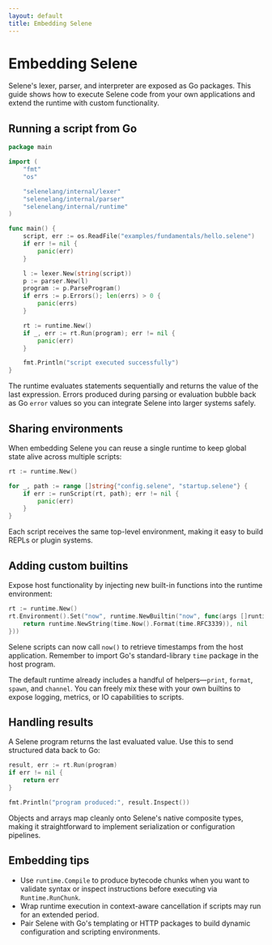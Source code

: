 ```yaml
---
layout: default
title: Embedding Selene
---
```


# Embedding Selene

Selene's lexer, parser, and interpreter are exposed as Go packages. This guide shows how to execute Selene code from your own
applications and extend the runtime with custom functionality.

## Running a script from Go

```go
package main

import (
    "fmt"
    "os"

    "selenelang/internal/lexer"
    "selenelang/internal/parser"
    "selenelang/internal/runtime"
)

func main() {
    script, err := os.ReadFile("examples/fundamentals/hello.selene")
    if err != nil {
        panic(err)
    }

    l := lexer.New(string(script))
    p := parser.New(l)
    program := p.ParseProgram()
    if errs := p.Errors(); len(errs) > 0 {
        panic(errs)
    }

    rt := runtime.New()
    if _, err := rt.Run(program); err != nil {
        panic(err)
    }

    fmt.Println("script executed successfully")
}
```

The runtime evaluates statements sequentially and returns the value of the last expression. Errors produced during parsing or
evaluation bubble back as Go `error` values so you can integrate Selene into larger systems safely.

## Sharing environments

When embedding Selene you can reuse a single runtime to keep global state alive across multiple scripts:

```go
rt := runtime.New()

for _, path := range []string{"config.selene", "startup.selene"} {
    if err := runScript(rt, path); err != nil {
        panic(err)
    }
}
```

Each script receives the same top-level environment, making it easy to build REPLs or plugin systems.

## Adding custom builtins

Expose host functionality by injecting new built-in functions into the runtime environment:

```go
rt := runtime.New()
rt.Environment().Set("now", runtime.NewBuiltin("now", func(args []runtime.Value) (runtime.Value, error) {
    return runtime.NewString(time.Now().Format(time.RFC3339)), nil
}))
```

Selene scripts can now call `now()` to retrieve timestamps from the host application.
Remember to import Go's standard-library `time` package in the host program.

The default runtime already includes a handful of helpers—`print`, `format`, `spawn`, and `channel`. You can freely mix these
with your own builtins to expose logging, metrics, or IO capabilities to scripts.

## Handling results

A Selene program returns the last evaluated value. Use this to send structured data back to Go:

```go
result, err := rt.Run(program)
if err != nil {
    return err
}

fmt.Println("program produced:", result.Inspect())
```

Objects and arrays map cleanly onto Selene's native composite types, making it straightforward to implement serialization or
configuration pipelines.

## Embedding tips

- Use `runtime.Compile` to produce bytecode chunks when you want to validate syntax or inspect instructions before executing via `Runtime.RunChunk`.
- Wrap runtime execution in context-aware cancellation if scripts may run for an extended period.
- Pair Selene with Go's templating or HTTP packages to build dynamic configuration and scripting environments.
